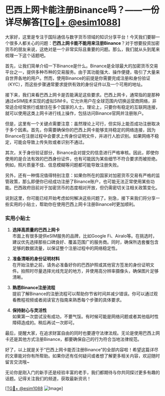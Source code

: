 # 巴西上网卡能注册Binance吗？——一份详尽解答[[TG💪+ @esim1088](https://t.me/s/esim1088)]

大家好，这里是专注于国际通信与数字货币领域的知识分享平台！今天我们要聊一个很多人都关心的问题：**巴西上网卡能不能用来注册Binance**？对于想要投资加密货币的朋友来说，这绝对是一个非常实际且重要的问题。那么，我们就从头到尾来梳理一下这个话题吧。

首先，让我们简单介绍一下Binance是什么。Binance是全球最大的加密货币交易平台之一，提供多种币种的交易服务。由于其功能强大、操作便捷，吸引了大量来自世界各地的用户。然而，使用Binance的前提是你需要完成注册和身份验证（KYC），而这些步骤通常要求提供有效的身份证件以及一个可用的地址。

接下来，我们来看巴西上网卡是否能满足这些要求。巴西上网卡，通常指的是那种通过eSIM技术实现的虚拟SIM卡。它允许用户在全球范围内切换运营商网络，非常适合经常旅行或居住在多个国家的人士。理论上，只要你有稳定的互联网连接，就可以使用这类上网卡进行线上操作，包括访问Binance官网并注册账户。

但是，这里有一个关键点需要注意：虽然理论上可行，但实际上能否成功注册取决于多个因素。首先，你需要确保你的巴西上网卡能够支持稳定的网络连接，因为Binance在注册过程中会要求上传身份证明文件，并进行人脸识别。如果网络不稳定，可能会导致上传失败或者识别不通过。

其次，关于身份验证部分，Binance会对提交的信息进行严格审核。因此，即使你使用的是合法有效的巴西身份证件，也有可能因为某些细节不符合要求而被拒绝。例如，照片质量不佳、信息模糊等问题都可能导致注册失败。

另外，还有一种情况值得特别注意：如果你所在的国家对加密货币交易有严格的监管政策，那么即便你已经成功注册了Binance账户，也可能无法正常使用某些功能。巴西政府目前对于加密货币的态度相对开放，但仍需密切关注相关政策变化。

说到这里，你可能已经开始考虑如何解决这些问题了。别急，接下来我们将分享一些实用的小贴士，帮助你在使用巴西上网卡注册Binance时更加顺利。

### 实用小贴士

1. **选择高质量的巴西上网卡**  
   市面上有很多提供eSIM服务的品牌，比如Google Fi、Airalo等。在挑选时，建议优先选择那些口碑良好、覆盖范围广的服务商。同时，确保所选套餐包含足够的数据流量，以保证整个注册过程中的网络稳定性。

2. **准备清晰的身份证明材料**  
   在开始注册之前，请务必准备好你的巴西护照或其他官方签发的身份证明文件。拍照时尽量选择光线充足的地方，并使用高分辨率摄像头，确保图片足够清晰。

3. **熟悉Binance注册流程**  
   提前了解Binance的注册流程可以帮助你节省时间并减少错误。你可以通过观看教程视频或者阅读官方指南来熟悉每个步骤的具体要求。

4. **保持耐心与灵活性**  
   如果第一次尝试没有成功，不要气馁。有时候可能是网络问题或者其他临时性障碍造成的。稍后再试一次即可。

最后，提醒大家，在追求财富自由的同时也要遵守法律法规。无论是使用巴西上网卡还是其他方式注册Binance，都要确保自己的行为符合当地法律规范。

好了，以上就是关于“巴西上网卡能否注册Binance”的全部内容啦！希望这篇详尽的文章能对你有所帮助。如果你还有任何疑问或者想了解更多相关内容，欢迎随时留言交流哦~

无论你是刚入门的新手还是经验丰富的老手，我们都期待与你共同探讨更多有趣的话题。记得关注我们的频道，获取最新资讯！

[[TG💪+ @esim1088](https://t.me/s/esim1088) ![Image](https://i.postimg.cc/4NQfJmqS/Snipaste-2025-05-13-00-14-12.png)]